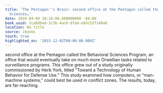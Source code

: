 ```yaml
---
title: 'The Pentagon''s Brain: second office at the Pentagon called the Behavioral
  Sciences…'
date: 2016-04-09 18:16:00.600000000 -04:00
book_uuid: 2ca8d9ad-3c3b-4ac6-97ad-e93c52f140a0
location: No title
source: ibooks
touch: true
highlighted_on: '2015-12-02T00:00:00.000Z'
---
```


second office at the Pentagon called the Behavioral Sciences Program, an office that would eventually take on much more Orwellian tasks related to surveillance programs. This office grew out of a study originally commissioned by Herb York, titled “Toward a Technology of Human Behavior for Defense Use.” This study examined how computers, or “man-machine systems,” could best be used in conflict zones. The results, today, are far-reaching.